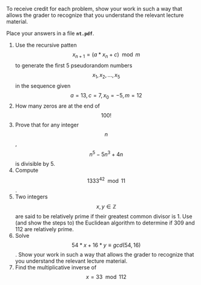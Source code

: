 To receive credit for each problem, show your work in such a way that allows the grader to recognize that you understand the relevant lecture material.

Place your answers in a file **`nt.pdf`**.

1. Use the recursive patten $$x_{n+1} = (a * x_n + c) \mod m$$ to generate the first 5 pseudorandom numbers $$x_1,x_2,...,x_5$$ in the sequence given $$a=13, c=7, x_0 = -5, m = 12$$
1. How many zeros are at the end of $$100!$$
1. Prove that for any integer $$n$$, $$n^{5}-5n^{3}+4n$$ is divisible by 5.
1. Compute $$1333^{42} \mod{11}$$. 
1. Two integers $$x,y \in \mathbb{Z}$$ are said to be relatively prime if their greatest common divisor is 1. Use (and show the steps to) the Euclidean algorithm to determine if 309 and 112 are relatively prime.
1. Solve $$54*x + 16*y \equiv gcd(54,16)$$.  Show your work in such a way that allows the grader to recognize that you understand the relevant lecture material.
1. Find the multiplicative inverse of $$x = 33 \mod{112}$$


